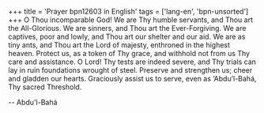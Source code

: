 +++
title = 'Prayer bpn12603 in English'
tags = ['lang-en', 'bpn-unsorted']
+++
O Thou incomparable God!  We are Thy humble servants, and Thou art the All-Glorious.  We are sinners, and Thou art the Ever-Forgiving.  We are captives, poor and lowly, and Thou art our shelter and our aid.  We are as tiny ants, and Thou art the Lord of majesty, enthroned in the highest heaven.  Protect us, as a token of Thy grace, and withhold not from us Thy care and assistance.  O Lord!  Thy tests are indeed severe, and Thy trials can lay in ruin foundations wrought of steel.  Preserve and strengthen us; cheer and gladden our hearts.  Graciously assist us to serve, even as ‘Abdu’l-Bahá, Thy sacred Threshold.

-- Abdu'l-Bahá
